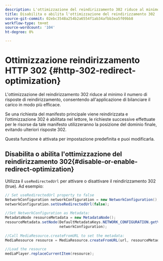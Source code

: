```yaml
---
description: L'ottimizzazione del reindirizzamento 302 riduce al minimo il numero di risposte di reindirizzamento, consentendo all'applicazione di bilanciare il carico in modo più efficace.
title: Disabilita o abilita l'ottimizzazione del reindirizzamento 302
source-git-commit: 02ebc3548a254b2a6554f1ab34afbb3ea5f09bb8
workflow-type: tm+mt
source-wordcount: '104'
ht-degree: 0%

---
```


# Ottimizzazione reindirizzamento HTTP 302 {#http-302-redirect-optimization}

L&#39;ottimizzazione del reindirizzamento 302 riduce al minimo il numero di risposte di reindirizzamento, consentendo all&#39;applicazione di bilanciare il carico in modo più efficace.

Se una richiesta del manifesto principale viene reindirizzata e l’ottimizzazione 302 è abilitata nel lettore, le richieste successive effettuate per le risorse da tale manifesto utilizzeranno la posizione del dominio finale, evitando ulteriori risposte 302.

Questa funzione è attivata per impostazione predefinita e puoi modificarla.

## Disabilita o abilita l&#39;ottimizzazione del reindirizzamento 302{#disable-or-enable-redirect-optimization}

Utilizza il `useRedirectedUrl` per attivare o disattivare il reindirizzamento 302 (true).
Ad esempio:

```java
// Set useRedirectedUrl property to false 
NetworkConfiguration networkConfiguration = new NetworkConfiguration(); 
networkConfiguration.setUseRedirectedUrl(false); 
 
//Set NetworkConfiguration as Metadata: 
MetadataNode resourceMetadata = new MetadataNode();  
resourceMetadata.setNode(DefaultMetadataKeys.NETWORK_CONFIGURATION.getValue(),  
                         networkConfiguration); 
 
//Call MediaResource.createFromURL to set the metadata: 
MediaResource resource = MediaResource.createFromURL(url, resourceMetadata); 
  
//Load the resource 
mediaPlayer.replaceCurrentItem(resource);
```
